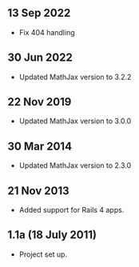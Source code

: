 ## 13 Sep 2022
  - Fix 404 handling

## 30 Jun 2022
  -  Updated MathJax version to 3.2.2

## 22 Nov 2019
  -  Updated MathJax version to 3.0.0

## 30 Mar 2014
  -  Updated MathJax version to 2.3.0

## 21 Nov 2013
  - Added support for Rails 4 apps.

## 1.1a (18 July 2011)
  - Project set up.
